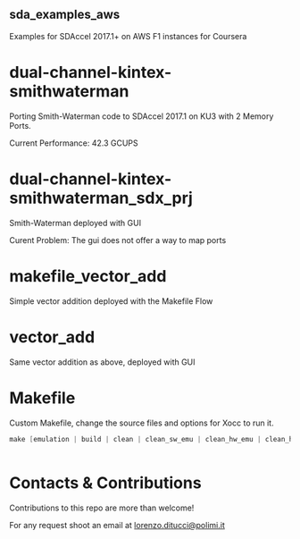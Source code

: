 ## sda_examples_aws
Examples for SDAccel 2017.1+ on AWS F1 instances for Coursera

# dual-channel-kintex-smithwaterman
Porting Smith-Waterman code to SDAccel 2017.1 on KU3 with 2 Memory Ports.

Current Performance: 42.3 GCUPS


# dual-channel-kintex-smithwaterman_sdx_prj
Smith-Waterman deployed with GUI

Curent Problem: The gui does not offer a way to map ports

# makefile_vector_add
Simple vector addition deployed with the Makefile Flow

# vector_add
Same vector addition as above, deployed with GUI

# Makefile
Custom Makefile, change the source files and options for Xocc to run it.

```C
make [emulation | build | clean | clean_sw_emu | clean_hw_emu | clean_hw | cleanall] TARGET=<sw_emu | hw_emu | hw>
 
```

# Contacts & Contributions

Contributions to this repo are more than welcome!

For any request shoot an email at lorenzo.ditucci@polimi.it
